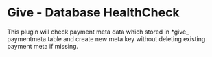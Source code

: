 # Give - Database HealthCheck

This plugin will check payment meta data which stored in *give_ paymentmeta table and create new meta key without deleting existing payment meta if missing.